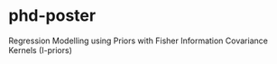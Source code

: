 # phd-poster
Regression Modelling using Priors with Fisher Information Covariance Kernels (I-priors)
